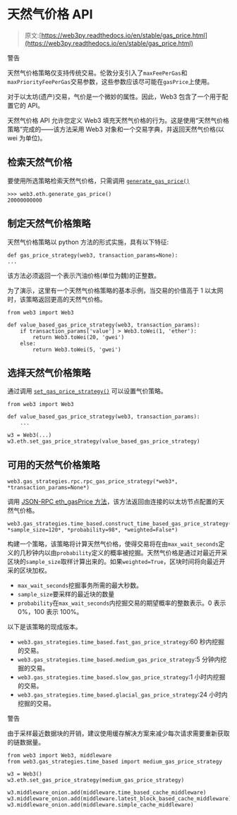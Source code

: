 # 天然气价格 API

> 原文:[https://web3py.readthedocs.io/en/stable/gas_price.html](https://web3py.readthedocs.io/en/stable/gas_price.html)

 警告

天然气价格策略仅支持传统交易。伦敦分支引入了`maxFeePerGas`和`maxPriorityFeePerGas`交易参数，这些参数应该尽可能在`gasPrice`上使用。

对于以太坊(遗产)交易，气价是一个微妙的属性。因此，Web3 包含了一个用于配置它的 API。

天然气价格 API 允许您定义 Web3 填充天然气价格的行为。这是使用“天然气价格策略”完成的——该方法采用 Web3 对象和一个交易字典，并返回天然气价格(以 wei 为单位)。

## 检索天然气价格

要使用所选策略检索天然气价格，只需调用 [`generate_gas_price()`](web3.eth.html#web3.eth.Eth.generate_gas_price "web3.eth.Eth.generate_gas_price")

```
>>> web3.eth.generate_gas_price()
20000000000 
```

## 制定天然气价格策略

天然气价格策略以 python 方法的形式实施，具有以下特征:

```
def gas_price_strategy(web3, transaction_params=None):
... 
```

该方法必须返回一个表示汽油价格(单位为魏)的正整数。

为了演示，这里有一个天然气价格策略的基本示例，当交易的价值高于 1 以太网时，该策略返回更高的天然气价格。

```
from web3 import Web3

def value_based_gas_price_strategy(web3, transaction_params):
    if transaction_params['value'] > Web3.toWei(1, 'ether'):
        return Web3.toWei(20, 'gwei')
    else:
        return Web3.toWei(5, 'gwei') 
```

## 选择天然气价格策略

通过调用 [`set_gas_price_strategy()`](web3.eth.html#web3.eth.Eth.set_gas_price_strategy "web3.eth.Eth.set_gas_price_strategy") 可以设置气价策略。

```
from web3 import Web3

def value_based_gas_price_strategy(web3, transaction_params):
    ...

w3 = Web3(...)
w3.eth.set_gas_price_strategy(value_based_gas_price_strategy) 
```

 ## 可用的天然气价格策略

```
web3.gas_strategies.rpc.rpc_gas_price_strategy(*web3*, *transaction_params=None*)
```

调用 [JSON-RPC eth_gasPrice 方法](https://github.com/ethereum/wiki/wiki/JSON-RPC#eth_gasprice)，该方法返回由连接的以太坊节点配置的天然气价格。

 ```
web3.gas_strategies.time_based.construct_time_based_gas_price_strategy(*max_wait_seconds*, *sample_size=120*, *probability=98*, *weighted=False*)
```

构建一个策略，该策略将计算天然气价格，使得交易将在由`max_wait_seconds`定义的几秒钟内以由`probability`定义的概率被挖掘。天然气价格是通过对最近开采区块的`sample_size`取样计算出来的。如果`weighted=True`，区块时间将向最近开采的区块加权。

*   `max_wait_seconds`挖掘事务所需的最大秒数。
*   `sample_size`要采样的最近块的数量
*   `probability`在`max_wait_seconds`内挖掘交易的期望概率的整数表示。0 表示 0%，100 表示 100%。

以下是该策略的现成版本。

*   `web3.gas_strategies.time_based.fast_gas_price_strategy`:60 秒内挖掘的交易。
*   `web3.gas_strategies.time_based.medium_gas_price_strategy`:5 分钟内挖掘的交易。
*   `web3.gas_strategies.time_based.slow_gas_price_strategy`:1 小时内挖掘的交易。
*   `web3.gas_strategies.time_based.glacial_gas_price_strategy`:24 小时内挖掘的交易。

警告

由于采样最近数据块的开销，建议使用缓存解决方案来减少每次请求需要重新获取的链数据量。

```
from web3 import Web3, middleware
from web3.gas_strategies.time_based import medium_gas_price_strategy

w3 = Web3()
w3.eth.set_gas_price_strategy(medium_gas_price_strategy)

w3.middleware_onion.add(middleware.time_based_cache_middleware)
w3.middleware_onion.add(middleware.latest_block_based_cache_middleware)
w3.middleware_onion.add(middleware.simple_cache_middleware) 
```